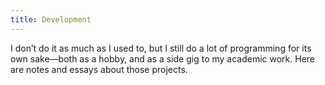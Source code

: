 ```yaml
---
title: Development
---
```


I don’t do it as much as I used to, but I still do a lot of programming
for its own sake—both as a hobby, and as a side gig to my academic
work.  Here are notes and essays about those projects.
